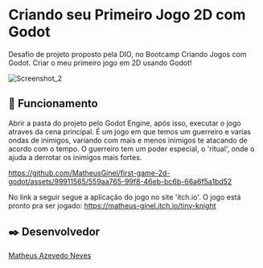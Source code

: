 # Criando seu Primeiro Jogo 2D com Godot

Desafio de projeto proposto pela DIO, no Bootcamp Criando Jogos com Godot. Criar o meu primeiro jogo em 2D usando Godot!

![Screenshot_2](https://github.com/MatheusGinel/first-game-2d-godot/assets/99911565/1ec18d7a-a405-4321-a360-4f09cc119d9e)

## 🚀 Funcionamento
Abrir a pasta do projeto pelo Godot Engine, após isso, executar o jogo atraves da cena principal. É um jogo em que temos um guerreiro e varias ondas de inimigos, variando com mais e menos inimigos te atacando de acordo com o tempo. O guerreiro tem um poder especial, o 'ritual', onde o ajuda a derrotar os inimigos mais fortes.

https://github.com/MatheusGinel/first-game-2d-godot/assets/99911565/559aa765-99f8-46eb-bc6b-66a6f5a1bd52

No link a seguir segue a aplicação do jogo no site 'itch.io'. O jogo está pronto pra ser jogado:
https://matheus-ginel.itch.io/tiny-knight

## ✒️ Desenvolvedor
[Matheus Azevedo Neves](https://github.com/MatheusGinel)
